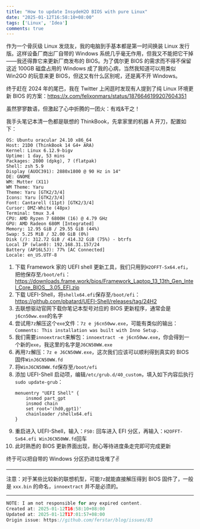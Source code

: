 ```yaml
---
title: "How to update InsydeH2O BIOS with pure Linux"
date: "2025-01-12T16:58:10+08:00"
tags: ['Linux', 'Idea']
comments: true
---
```


作为一个骨灰级 Linux 发烧友，我的电脑到手基本都是第一时间换装 Linux 发行版。这样设备厂商出厂自带的 Windows 系统几乎毫无作用，但我又不能把它干掉——我还得靠它来更新厂商发布的 BIOS。为了偶尔更 BIOS 的需求而不得不保留这近 100GB 磁盘占用的 Windows 成了我的心病，当然我知道可以用类似 Win2GO 的玩意来更 BIOS，但这又有什么区别呢，还是离不开 Windows。

终于赶在 2024 年的尾巴，我在 Twitter 上闲逛时发现有人提到了纯 Linux 环境更新 BIOS 的方案：https://x.com/felixonmars/status/1876646199207604351

虽然寥寥数语，但激起了心中折腾的一团火：有戏&干之！

我手头笔记本清一色都是联想的 ThinkBook，先拿家里的机器 A 开刀，配置如下：

```shell
OS: Ubuntu oracular 24.10 x86_64
Host: 21D0 (ThinkBook 14 G4+ ARA)
Kernel: Linux 6.12.9-bigv
Uptime: 1 day, 53 mins
Packages: 2800 (dpkg), 7 (flatpak)
Shell: zsh 5.9
Display (AUOC391): 2880x1800 @ 90 Hz in 14"
DE: GNOME
WM: Mutter (X11)
WM Theme: Yaru
Theme: Yaru [GTK2/3/4]
Icons: Yaru [GTK2/3/4]
Font: Cantarell (11pt) [GTK2/3/4]
Cursor: DMZ-White (48px)
Terminal: tmux 3.4
CPU: AMD Ryzen 7 6800H (16) @ 4.79 GHz
GPU: AMD Radeon 680M [Integrated]
Memory: 12.95 GiB / 29.55 GiB (44%)
Swap: 5.25 MiB / 32.00 GiB (0%)
Disk (/): 312.72 GiB / 414.32 GiB (75%) - btrfs
Local IP (wlan0): 192.168.31.157/24
Battery (AP16L5J): 77% [AC Connected]
Locale: en_US.UTF-8
```

1. 下载 Framework 家的 UEFI shell 更新工具，我们只用到`H2OFFT-Sx64.efi`，把他保存至`/boot/efi`：https://downloads.frame.work/bios/Framework_Laptop_13_13th_Gen_Intel_Core_BIOS__3.05_EFI.zip
2. 下载 UEFI-Shell，将`shellx64.efi`保存至`/boot/efi`：https://github.com/pbatard/UEFI-Shell/releases/tag/24H2
3. 去联想驱动官网下载你笔记本型号对应的 BIOS 更新程序，通常会是`j6cn50ww.exe`的名字
4. 尝试用`7z`解压这个`exe`文件：`7z e j6cn50ww.exe`，可能有类似的输出：`Comments: This installation was built with Inno Setup.`
5. 我们需要`innoextract`来解包：`innoextract -e j6cn50ww.exe`，你会得到一个新的`exe`，我这里的名字是`J6CN50WW.exe`
6. 再用`7z`解压：`7z e J6CN50WW.exe`，这次我们应该可以顺利得到真实的 BIOS 固件`WinJ6CN50WW.fd`
7. 将`WinJ6CN50WW.fd`保存至`/boot/efi`
8. 添加 UEFI-Shell 启动项，编辑`/etc/grub.d/40_custom`，填入如下内容后执行`sudo update-grub`：
    ```shell
    menuentry "UEFI Shell" {
        insmod part_gpt
        insmod chain
        set root='(hd0,gpt1)'
        chainloader /shellx64.efi
    }
    ```
9. 重启进入 UEFI-Shell，输入：`FS0:` 回车进入 EFI 分区，再输入：`H2OFFT-Sx64.efi WinJ6CN50WW.fd`回车
10. 此时熟悉的 BIOS 更新界面出现，耐心等待进度条走完即可完成更新

终于可以把自带的 Windows 分区扔进垃圾堆了✌️

---

注意：对于某些比较新的联想机型，可能`7z`就能直接解压得到 BIOS 固件了，一般是 `xxx.bin` 的命名，`innoextract` 并不是必须的。

---

```js
NOTE: I am not responsible for any expired content.
Created at: 2025-01-12T16:58:10+08:00
Updated at: 2025-01-12T17:01:57+08:00
Origin issue: https://github.com/ferstar/blog/issues/83
```
